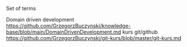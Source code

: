 Set of terms

Domain driven development https://github.com/GrzegorzBuczynski/knowledge-base/blob/main/DomainDrivenDevelopment.md
kurs git/github https://github.com/GrzegorzBuczynski/git-kurs/blob/master/git-kurs.md
